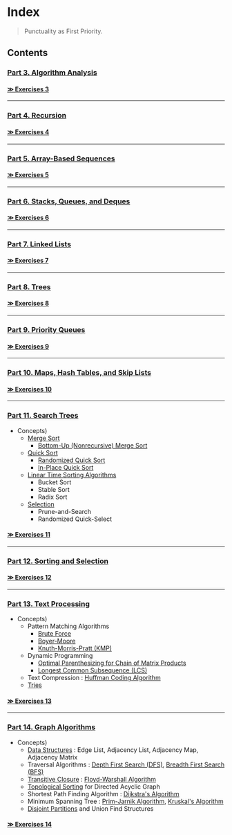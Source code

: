 # Index
> Punctuality as First Priority.

## Contents
### [Part 3. Algorithm Analysis](https://github.com/JoonHyeok-hozy-Kim/datastructure_and_algorithm_in_python/blob/main/Contents/Part03_Algorithm_Analysis/part3_00_algorithm_analysis.md)   
#### [≫ Exercises 3](https://github.com/JoonHyeok-hozy-Kim/datastructure_and_algorithm_in_python/blob/main/Contents/Part03_Algorithm_Analysis/part3_5_excercises.md)

---
### [Part 4. Recursion](https://github.com/JoonHyeok-hozy-Kim/datastructure_and_algorithm_in_python/blob/main/Contents/Part04_Recursion/part4_00_recursion.md)   
#### [≫ Exercises 4](https://github.com/JoonHyeok-hozy-Kim/datastructure_and_algorithm_in_python/blob/main/Contents/Part04_Recursion/part4_7_exercises.md)
 
---
### [Part 5. Array-Based Sequences](https://github.com/JoonHyeok-hozy-Kim/datastructure_and_algorithm_in_python/blob/main/Contents/Part05_Array_Based_Sequences/part05_00_array_based_sequences.md)   
#### [≫ Exercises 5](https://github.com/JoonHyeok-hozy-Kim/datastructure_and_algorithm_in_python/blob/main/Contents/Part05_Array_Based_Sequences/part05_07_exercises.md)
 
---
### [Part 6. Stacks, Queues, and Deques](https://github.com/JoonHyeok-hozy-Kim/datastructure_and_algorithm_in_python/blob/main/Contents/Part06_Stacks_Queues_and_Deques/part06_00_stacks_queues_and_deques.md)   
#### [≫ Exercises 6](https://github.com/JoonHyeok-hozy-Kim/datastructure_and_algorithm_in_python/blob/main/Contents/Part06_Stacks_Queues_and_Deques/part06_04_exercises.md)

---
### [Part 7. Linked Lists](https://github.com/JoonHyeok-hozy-Kim/datastructure_and_algorithm_in_python/blob/main/Contents/Part07_Linked_LIsts/part07_00_linked_lists.md)   
#### [≫ Exercises 7](https://github.com/JoonHyeok-hozy-Kim/datastructure_and_algorithm_in_python/blob/main/Contents/Part07_Linked_LIsts/part07_08_exercises.md)

---
### [Part 8. Trees](https://github.com/JoonHyeok-hozy-Kim/datastructure_and_algorithm_in_python/blob/main/Contents/Part08_Trees/part08_00_trees.md)   
#### [≫ Exercises 8](https://github.com/JoonHyeok-hozy-Kim/datastructure_and_algorithm_in_python/blob/main/Contents/Part08_Trees/part08_06_exercises.md)

---
### [Part 9. Priority Queues](https://github.com/JoonHyeok-hozy-Kim/datastructure_and_algorithm_in_python/blob/main/Contents/Part09_Priority_Queues/part09_00_priority_queues.md)   
#### [≫ Exercises 9](https://github.com/JoonHyeok-hozy-Kim/datastructure_and_algorithm_in_python/blob/main/Contents/Part09_Priority_Queues/part09_06_exercises.md)

---
### [Part 10. Maps, Hash Tables, and Skip Lists](https://github.com/JoonHyeok-hozy-Kim/datastructure_and_algorithm_in_python/blob/main/Contents/Part10_Maps_Hash_Tables_and_Skip_Lists/part10_00_maps_hash_tables_and_skip_lists.md)   
#### [≫ Exercises 10](https://github.com/JoonHyeok-hozy-Kim/datastructure_and_algorithm_in_python/blob/main/Contents/Part10_Maps_Hash_Tables_and_Skip_Lists/part10_06_exercises.md)

---
### [Part 11. Search Trees](https://github.com/JoonHyeok-hozy-Kim/datastructure_and_algorithm_in_python/blob/main/Contents/Part11_Search_Trees/part11_00_search_trees.md)   
* Concepts)
  * [Merge Sort](https://github.com/JoonHyeok-hozy-Kim/datastructure_and_algorithm_in_python/blob/main/Contents/Part12_Sorting_and_Selection/part12_00_sorting_and_selection.md#122-merge-sort)
    * [Bottom-Up (Nonrecursive) Merge Sort](https://github.com/JoonHyeok-hozy-Kim/datastructure_and_algorithm_in_python/blob/main/Contents/Part12_Sorting_and_Selection/part12_00_sorting_and_selection.md#tech-a-bottom-up-nonrecursive-merge-sort)
  * [Quick Sort](https://github.com/JoonHyeok-hozy-Kim/datastructure_and_algorithm_in_python/blob/main/Contents/Part12_Sorting_and_Selection/part12_00_sorting_and_selection.md#123-quick-sort)
    * [Randomized Quick Sort](https://github.com/JoonHyeok-hozy-Kim/datastructure_and_algorithm_in_python/blob/main/Contents/Part12_Sorting_and_Selection/part12_00_sorting_and_selection.md#1231-randomized-quick-sort)
    * [In-Place Quick Sort](https://github.com/JoonHyeok-hozy-Kim/datastructure_and_algorithm_in_python/blob/main/Contents/Part12_Sorting_and_Selection/part12_00_sorting_and_selection.md#1232-additional-optimizations-for-quick-sort)
  * [Linear Time Sorting Algorithms](https://github.com/JoonHyeok-hozy-Kim/datastructure_and_algorithm_in_python/blob/main/Contents/Part12_Sorting_and_Selection/part12_00_sorting_and_selection.md#1242-linear-time-sorting-bucket-sort-and-radix-sort)
    * Bucket Sort
    * Stable Sort
    * Radix Sort
  * [Selection](https://github.com/JoonHyeok-hozy-Kim/datastructure_and_algorithm_in_python/blob/main/Contents/Part12_Sorting_and_Selection/part12_00_sorting_and_selection.md#127-selection)
    * Prune-and-Search
    * Randomized Quick-Select
#### [≫ Exercises 11](https://github.com/JoonHyeok-hozy-Kim/datastructure_and_algorithm_in_python/blob/main/Contents/Part11_Search_Trees/part11_07_exercises.md)

---
### [Part 12. Sorting and Selection](https://github.com/JoonHyeok-hozy-Kim/datastructure_and_algorithm_in_python/blob/main/Contents/Part12_Sorting_and_Selection/part12_00_sorting_and_selection.md)   
#### [≫ Exercises 12](https://github.com/JoonHyeok-hozy-Kim/datastructure_and_algorithm_in_python/blob/main/Contents/Part12_Sorting_and_Selection/part12_08_exercises.md)

---
### [Part 13. Text Processing](https://github.com/JoonHyeok-hozy-Kim/datastructure_and_algorithm_in_python/blob/main/Contents/Part13_Text_Processing/part13_00_text_processing.md)   
* Concepts)
  * Pattern Matching Algorithms
    * [Brute Force](https://github.com/JoonHyeok-hozy-Kim/datastructure_and_algorithm_in_python/blob/main/Contents/Part13_Text_Processing/part13_00_text_processing.md#1321-brute-force)
    * [Boyer-Moore](https://github.com/JoonHyeok-hozy-Kim/datastructure_and_algorithm_in_python/blob/main/Contents/Part13_Text_Processing/part13_00_text_processing.md#1322-the-boyer-moore-algorithm)
    * [Knuth-Morris-Pratt (KMP)](https://github.com/JoonHyeok-hozy-Kim/datastructure_and_algorithm_in_python/blob/main/Contents/Part13_Text_Processing/part13_00_text_processing.md#1323-the-knuth-morris-pratt-algorithm)
  * Dynamic Programming
    * [Optimal Parenthesizing for Chain of Matrix Products](https://github.com/JoonHyeok-hozy-Kim/datastructure_and_algorithm_in_python/blob/main/Contents/Part13_Text_Processing/part13_00_text_processing.md#1331-matrix-chain-product)
    * [Longest Common Subsequence (LCS)](https://github.com/JoonHyeok-hozy-Kim/datastructure_and_algorithm_in_python/blob/main/Contents/Part13_Text_Processing/part13_00_text_processing.md#concept-longest-common-sequence-lcs)
  * Text Compression : [Huffman Coding Algorithm](https://github.com/JoonHyeok-hozy-Kim/datastructure_and_algorithm_in_python/blob/main/Contents/Part13_Text_Processing/part13_00_text_processing.md#1341-the-huffman-coding-algorithm)
  * [Tries](https://github.com/JoonHyeok-hozy-Kim/datastructure_and_algorithm_in_python/blob/main/Contents/Part13_Text_Processing/part13_00_text_processing.md#135-tries)
#### [≫ Exercises 13](https://github.com/JoonHyeok-hozy-Kim/datastructure_and_algorithm_in_python/blob/main/Contents/Part13_Text_Processing/part13_06_exercises.md)

---
### [Part 14. Graph Algorithms](https://github.com/JoonHyeok-hozy-Kim/datastructure_and_algorithm_in_python/blob/main/Contents/Part14_Graph_Algorithms/part14_00_graph_algorithms.md)   
* Concepts)
  * [Data Structures](https://github.com/JoonHyeok-hozy-Kim/datastructure_and_algorithm_in_python/blob/main/Contents/Part14_Graph_Algorithms/part14_00_graph_algorithms.md#142-data-structures-for-graphs) : Edge List, Adjacency List, Adjacency Map, Adjacency Matrix
  * Traversal Algorithms : [Depth First Search (DFS)](https://github.com/JoonHyeok-hozy-Kim/datastructure_and_algorithm_in_python/blob/main/Contents/Part14_Graph_Algorithms/part14_00_graph_algorithms.md#1431-depth-first-search-dfs), [Breadth First Search (BFS)](https://github.com/JoonHyeok-hozy-Kim/datastructure_and_algorithm_in_python/blob/main/Contents/Part14_Graph_Algorithms/part14_00_graph_algorithms.md#1433-breadth-first-search)
  * [Transitive Closure](https://github.com/JoonHyeok-hozy-Kim/datastructure_and_algorithm_in_python/blob/main/Contents/Part14_Graph_Algorithms/part14_00_graph_algorithms.md#144-transitive-closure) : [Floyd-Warshall Algorithm](https://github.com/JoonHyeok-hozy-Kim/datastructure_and_algorithm_in_python/blob/main/Contents/Part14_Graph_Algorithms/part14_00_graph_algorithms.md#tech-floyd-warshall-algorithm)
  * [Topological Sorting](https://github.com/JoonHyeok-hozy-Kim/datastructure_and_algorithm_in_python/blob/main/Contents/Part14_Graph_Algorithms/part14_00_graph_algorithms.md#1451-topological-ordering) for Directed Acyclic Graph
  * Shortest Path Finding Algorithm : [Dijkstra's Algorithm](https://github.com/JoonHyeok-hozy-Kim/datastructure_and_algorithm_in_python/blob/main/Contents/Part14_Graph_Algorithms/part14_00_graph_algorithms.md#1462-dijkstras-algorithm)
  * Minimum Spanning Tree : [Prim-Jarnik Algorithm](https://github.com/JoonHyeok-hozy-Kim/datastructure_and_algorithm_in_python/blob/main/Contents/Part14_Graph_Algorithms/part14_00_graph_algorithms.md#1471-prim-jarnik-algorithm), [Kruskal's Algorithm](https://github.com/JoonHyeok-hozy-Kim/datastructure_and_algorithm_in_python/blob/main/Contents/Part14_Graph_Algorithms/part14_00_graph_algorithms.md#1472-kruskals-algorithm)
  * [Disjoint Partitions](https://github.com/JoonHyeok-hozy-Kim/datastructure_and_algorithm_in_python/blob/main/Contents/Part14_Graph_Algorithms/part14_00_graph_algorithms.md#1473-disjoint-partitions-and-union-find-structures) and Union Find Structures
#### [≫ Exercises 14](https://github.com/JoonHyeok-hozy-Kim/datastructure_and_algorithm_in_python/blob/main/Contents/Part14_Graph_Algorithms/part14_08_exercises.md)
